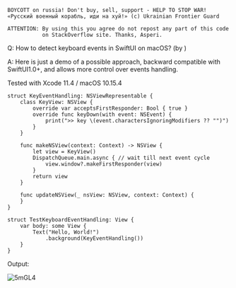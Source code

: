 ```
BOYCOTT on russia! Don't buy, sell, support - HELP TO STOP WAR!
«Русский военный корабль, иди на хуй!» (c) Ukrainian Frontier Guard

ATTENTION: By using this you agree do not repost any part of this code
           on StackOverflow site. Thanks, Asperi.
```

Q: How to detect keyboard events in SwiftUI on macOS? (by )

A: Here is just a demo of a possible approach, backward compatible with SwiftUI1.0+, and 
allows more control over events handling. 

Tested with Xcode 11.4 / macOS 10.15.4

```
struct KeyEventHandling: NSViewRepresentable {
    class KeyView: NSView {
        override var acceptsFirstResponder: Bool { true }
        override func keyDown(with event: NSEvent) {
            print(">> key \(event.charactersIgnoringModifiers ?? "")")
        }
    }

    func makeNSView(context: Context) -> NSView {
        let view = KeyView()
        DispatchQueue.main.async { // wait till next event cycle
            view.window?.makeFirstResponder(view)
        }
        return view
    }

    func updateNSView(_ nsView: NSView, context: Context) {
    }
}

struct TestKeyboardEventHandling: View {
    var body: some View {
        Text("Hello, World!")
            .background(KeyEventHandling())
    }
}
```

Output:

![5mGL4](https://user-images.githubusercontent.com/62171579/164449827-68d4e96b-c723-4c8a-8efa-e9897a2f650c.png)

